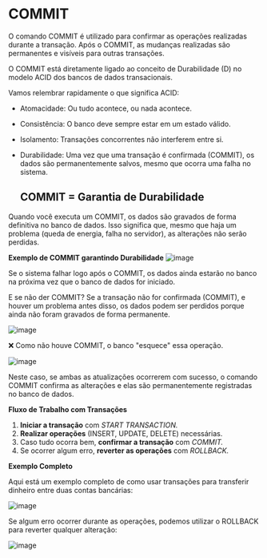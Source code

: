 # COMMIT
   
O comando COMMIT é utilizado para confirmar as operações realizadas durante a transação. Após o COMMIT, as mudanças realizadas são permanentes e visíveis para outras transações.

O COMMIT está diretamente ligado ao conceito de Durabilidade (D) no modelo ACID dos bancos de dados transacionais.

Vamos relembrar rapidamente o que significa ACID:

* Atomacidade: Ou tudo acontece, ou nada acontece.
* Consistência: O banco deve sempre estar em um estado válido.
* Isolamento: Transações concorrentes não interferem entre si.
* Durabilidade: Uma vez que uma transação é confirmada (COMMIT), os dados são permanentemente salvos, mesmo que ocorra uma falha no sistema.

  ## COMMIT = Garantia de Durabilidade
Quando você executa um COMMIT, os dados são gravados de forma definitiva no banco de dados. Isso significa que, mesmo que haja um problema (queda de energia, falha no servidor), as alterações não serão perdidas.

**Exemplo de COMMIT garantindo Durabilidade**
![image](https://github.com/user-attachments/assets/3956e316-0fe1-49e6-aa1a-ec08ed4579b0)


Se o sistema falhar logo após o COMMIT, os dados ainda estarão no banco na próxima vez que o banco de dados for iniciado.

E se não der COMMIT?
Se a transação não for confirmada (COMMIT), e houver um problema antes disso, os dados podem ser perdidos porque ainda não foram gravados de forma permanente.

![image](https://github.com/user-attachments/assets/14e9f382-08f7-4dd6-a876-6ed881d1ace4)

❌ Como não houve COMMIT, o banco "esquece" essa operação.



![image](https://github.com/user-attachments/assets/3f889a0b-1e6a-48c2-ab19-44a2f09279de)

Neste caso, se ambas as atualizações ocorrerem com sucesso, o comando COMMIT confirma as alterações e elas são permanentemente registradas no banco de dados.

**Fluxo de Trabalho com Transações**

1. **Iniciar a transação**  com *START TRANSACTION.*
2. **Realizar operações** (INSERT, UPDATE, DELETE) necessárias.
3. Caso tudo ocorra bem, **confirmar a transação** com *COMMIT.*
4. Se ocorrer algum erro, **reverter as operações** com *ROLLBACK.*

**Exemplo Completo**

Aqui está um exemplo completo de como usar transações para transferir dinheiro entre duas contas bancárias:

![image](https://github.com/user-attachments/assets/d807bc05-0442-4326-af52-b5daa4cc63e1)

Se algum erro ocorrer durante as operações, podemos utilizar o ROLLBACK para reverter qualquer alteração:


![image](https://github.com/user-attachments/assets/0df20369-a667-48f7-9152-083062a4c769)
